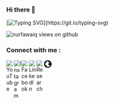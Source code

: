 ### Hi there 👋

[![Typing SVG](https://readme-typing-svg.herokuapp.com?font=Consolas&color=ebba1a&size=25&lines=I'm+Mohammad+Nur+Fawaiq;a+Web+Developer,;Tutor,+Writter,;AI,+CV,+Tech+enthusiast;Long+life+learner.)](https://git.io/typing-svg)

<img src="https://komarev.com/ghpvc/?username=nurfawaiq&label=Views&color=brightgreen&style=flat-square" alt="nurfawaiq views on github" />

### Connect with me :
[<img align="left" alt="YouTube" width="20px" src="https://cdn.jsdelivr.net/npm/simple-icons@v3/icons/youtube.svg" />][youtube]
[<img align="left" alt="Instagram" width="20px" src="https://cdn.jsdelivr.net/npm/simple-icons@v3/icons/instagram.svg" />][instagram]
[<img align="left" alt="Facebook" width="20px" src="https://cdn.jsdelivr.net/npm/simple-icons@v3/icons/facebook.svg" />][facebook]
[<img align="left" alt="LinkedIn" width="20px" src="https://cdn.jsdelivr.net/npm/simple-icons@v3/icons/linkedin.svg" />][linkedin]
[<img align="left" alt="Research" width="20px" src="https://cdn.jsdelivr.net/npm/simple-icons@v3/icons/researchgate.svg" />][research]
[<img align="left" alt="Website" width="20px" src="https://raw.githubusercontent.com/iconic/open-iconic/master/svg/globe.svg" />][website]

[youtube]: https://www.youtube.com/@yukcoding
[instagram]: https://www.instagram.com/yukcoding
[facebook]: https://www.facebook.com/nurfawaiq
[linkedin]: https://www.linkedin.com/in/mohnurfawaiq
[research]: https://www.researchgate.net/profile/Mohammad-Fawaiq
[website]: https://yukcoding.id
